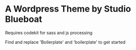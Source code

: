 # A Wordpress Theme by Studio Blueboat

Requires codekit for sass and js processing

Find and replace 'Boilerplate' and 'boilerplate' to get started